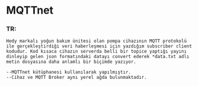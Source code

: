 # MQTTnet
### TR:
    Hedy markalı yoğun bakım ünitesi olan pompa cihazının MQTT protokolü ile gerçekleştirdiği veri haberleşmesi için yazdığım subscriber client kodudur. Kod kısaca cihazın serverda belli bir topice yaptığı yayını dinleyip gelen json formatındaki datayı convert ederek *data.txt adlı metin dosyasına daha anlamlı bir biçimde yazıyor.
     
    --MQTTnet kütüphanesi kullanılarak yapılmıştır.
    --Cihaz ve MQTT Broker aynı yerel ağda bulunmaktadır.
